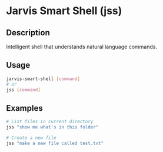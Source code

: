 # Jarvis Smart Shell (jss)

## Description
Intelligent shell that understands natural language commands.

## Usage
```bash
jarvis-smart-shell [command]
# or
jss [command]
```

## Examples
```bash
# List files in current directory
jss "show me what's in this folder"

# Create a new file
jss "make a new file called test.txt"
```
